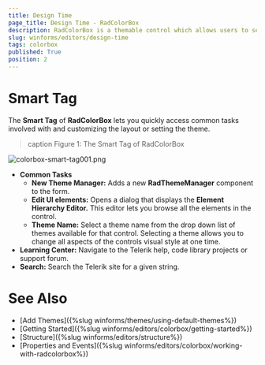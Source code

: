 ```yaml
---
title: Design Time
page_title: Design Time - RadColorBox
description: RadColorBox is a themable control which allows users to select a color from a color dialog or to directly type it in the text field.
slug: winforms/editors/design-time
tags: colorbox
published: True
position: 2
---
```


# Smart Tag

The __Smart Tag__ of __RadColorBox__ lets you quickly access common tasks involved with and customizing the layout or setting the theme.

>caption Figure 1: The Smart Tag of RadColorBox

![colorbox-smart-tag001.png](images/colorbox-smart-tag001.png) 

* __Common Tasks__
    - __New Theme Manager:__ Adds a new __RadThemeManager__ component to the form.
    - __Edit UI elements:__ Opens a dialog that displays the __Element Hierarchy Editor.__ This editor lets you browse all the elements in the control.
    - __Theme Name:__ Select a theme name from the drop down list of themes available for that control. Selecting a theme allows you to change all aspects of the controls visual style at one time.
* __Learning Center:__ Navigate to the Telerik help, code library projects or support forum.
* __Search:__ Search the Telerik site for a given string.


# See Also

* [Add Themes]({%slug winforms/themes/using-default-themes%})
* [Getting Started]({%slug winforms/editors/colorbox/getting-started%})
* [Structure]({%slug winforms/editors/structure%})
* [Properties and Events]({%slug winforms/editors/colorbox/working-with-radcolorbox%})
